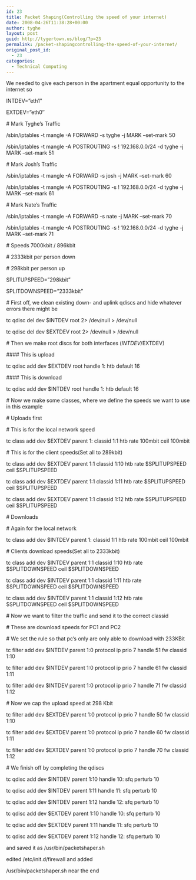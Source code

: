 ```yaml
---
id: 23
title: Packet Shaping(Controlling the speed of your internet)
date: 2008-04-26T11:38:28+00:00
author: tyghe
layout: post
guid: http://tygertown.us/blog/?p=23
permalink: /packet-shapingcontrolling-the-speed-of-your-internet/
original_post_id:
  - 23
categories:
  - Technical Computing
---
```

We needed to give each person in the apartment equal opportunity to the internet so

INTDEV=&#8221;eth1&#8243;
  
EXTDEV=&#8221;eth0&#8243;

\# Mark Tyghe&#8217;s Traffic
  
/sbin/iptables -t mangle -A FORWARD -s tyghe -j MARK &#8211;set-mark 50
  
/sbin/iptables -t mangle -A POSTROUTING -s ! 192.168.0.0/24 -d tyghe -j MARK &#8211;set-mark 51

\# Mark Josh&#8217;s Traffic
  
/sbin/iptables -t mangle -A FORWARD -s josh -j MARK &#8211;set-mark 60
  
/sbin/iptables -t mangle -A POSTROUTING -s ! 192.168.0.0/24 -d tyghe -j MARK &#8211;set-mark 61

\# Mark Nate&#8217;s Traffic
  
/sbin/iptables -t mangle -A FORWARD -s nate -j MARK &#8211;set-mark 70
  
/sbin/iptables -t mangle -A POSTROUTING -s ! 192.168.0.0/24 -d tyghe -j MARK &#8211;set-mark 71

\# Speeds 7000kbit / 896kbit
  
\# 2333kbit per person down
  
\# 298kbit per person up

SPLITUPSPEED=&#8221;298kbit&#8221;
  
SPLITDOWNSPEED=&#8221;2333kbit&#8221;

\# First off, we clean existing down- and uplink qdiscs and hide whatever errors there might be
  
tc qdisc del dev $INTDEV root 2> /dev/null > /dev/null
  
tc qdisc del dev $EXTDEV root 2> /dev/null > /dev/null

\# Then we make root discs for both interfaces ($INTDEV/$EXTDEV)
  
\#### This is upload
  
tc qdisc add dev $EXTDEV root handle 1: htb default 16
  
\#### This is download
  
tc qdisc add dev $INTDEV root handle 1: htb default 16

\# Now we make some classes, where we define the speeds we want to use in this example
  
\# Uploads first

\# This is for the local network speed
  
tc class add dev $EXTDEV parent 1: classid 1:1 htb rate 100mbit ceil 100mbit

\# This is for the client speeds(Set all to 289kbit)
  
tc class add dev $EXTDEV parent 1:1 classid 1:10 htb rate $SPLITUPSPEED ceil $SPLITUPSPEED
  
tc class add dev $EXTDEV parent 1:1 classid 1:11 htb rate $SPLITUPSPEED ceil $SPLITUPSPEED
  
tc class add dev $EXTDEV parent 1:1 classid 1:12 htb rate $SPLITUPSPEED ceil $SPLITUPSPEED

\# Downloads

\# Again for the local network
  
tc class add dev $INTDEV parent 1: classid 1:1 htb rate 100mbit ceil 100mbit

\# Clients download speeds(Set all to 2333kbit)
  
tc class add dev $INTDEV parent 1:1 classid 1:10 htb rate $SPLITDOWNSPEED ceil $SPLITDOWNSPEED
  
tc class add dev $INTDEV parent 1:1 classid 1:11 htb rate $SPLITDOWNSPEED ceil $SPLITDOWNSPEED
  
tc class add dev $INTDEV parent 1:1 classid 1:12 htb rate $SPLITDOWNSPEED ceil $SPLITDOWNSPEED

\# Now we want to filter the traffic and send it to the correct classid
  
\# These are download speeds for PC1 and PC2

\# We set the rule so that pc&#8217;s only are only able to download with 233KBit
  
tc filter add dev $INTDEV parent 1:0 protocol ip prio 7 handle 51 fw classid 1:10
  
tc filter add dev $INTDEV parent 1:0 protocol ip prio 7 handle 61 fw classid 1:11
  
tc filter add dev $INTDEV parent 1:0 protocol ip prio 7 handle 71 fw classid 1:12

\# Now we cap the upload speed at 298 Kbit
  
tc filter add dev $EXTDEV parent 1:0 protocol ip prio 7 handle 50 fw classid 1:10
  
tc filter add dev $EXTDEV parent 1:0 protocol ip prio 7 handle 60 fw classid 1:11
  
tc filter add dev $EXTDEV parent 1:0 protocol ip prio 7 handle 70 fw classid 1:12

\# We finish off by completing the qdiscs
  
tc qdisc add dev $INTDEV parent 1:10 handle 10: sfq perturb 10
  
tc qdisc add dev $INTDEV parent 1:11 handle 11: sfq perturb 10
  
tc qdisc add dev $INTDEV parent 1:12 handle 12: sfq perturb 10

tc qdisc add dev $EXTDEV parent 1:10 handle 10: sfq perturb 10
  
tc qdisc add dev $EXTDEV parent 1:11 handle 11: sfq perturb 10
  
tc qdisc add dev $EXTDEV parent 1:12 handle 12: sfq perturb 10

and saved it as /usr/bin/packetshaper.sh

edited /etc/init.d/firewall and added

/usr/bin/packetshaper.sh near the end

